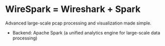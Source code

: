 WireSpark = Wireshark + Spark
===============================
Advanced large-scale pcap processing and visualization made simple.

- Backend: Apache Spark (a unified analytics engine for large-scale data processing)
